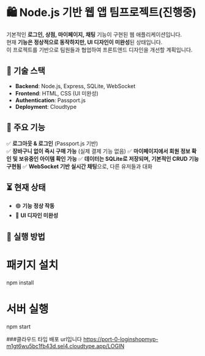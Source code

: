 # 🛍️ Node.js 기반 웹 앱 팀프로젝트(진행중)  

기본적인 **로그인, 상점, 마이페이지, 채팅** 기능이 구현된 웹 애플리케이션입니다.  
현재 **기능은 정상적으로 동작하지만, UI 디자인이 미완성**된 상태입니다.  
이 프로젝트를 기반으로 팀원들과 협업하여 프론트엔드 디자인을 개선할 계획입니다.  

## 🚀 기술 스택  
- **Backend**: Node.js, Express, SQLite, WebSocket
- **Frontend**: HTML, CSS (UI 미완성)  
- **Authentication**: Passport.js  
- **Deployment**: Cloudtype  

## 🎨 주요 기능  
✅ **로그아웃 & 로그인** (Passport.js 기반)  
✅ **장바구니 없이 즉시 구매 가능** (실제 결제 기능 없음) 
✅ **마이페이지에서 회원 정보 확인 및 보유중인 아이템 확인 가능**
✅ **데이터는 SQLite로 저장되며, 기본적인 CRUD 기능 구현됨**
✅ **WebSocket 기반 실시간 채팅**으로, 다른 유저들과 대화

## ⏳ 현재 상태  
- 🟢 **기능 정상 작동**  
- 🔴 **UI 디자인 미완성**  

## 📌 실행 방법  
# 패키지 설치
npm install

# 서버 실행
npm start

###클라우드 타입 배포 url입니다
https://port-0-loginshopmyp-m1gt6wu5bc1fb43d.sel4.cloudtype.app/LOGIN
